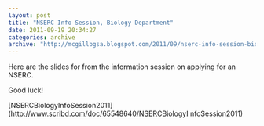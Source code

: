```yaml
---
layout: post
title: "NSERC Info Session, Biology Department"
date: 2011-09-19 20:34:27
categories: archive
archive: "http://mcgillbgsa.blogspot.com/2011/09/nserc-info-session-biology-department.html"
---
```


Here are the slides for from the information session on applying for an NSERC.  
  
Good luck!  
  
[NSERCBiologyInfoSession2011](http://www.scribd.com/doc/65548640/NSERCBiologyI
nfoSession2011)


    